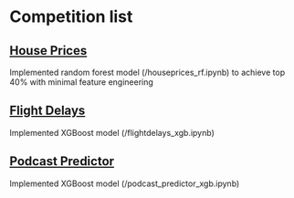 # Competition list
## [House Prices](https://www.kaggle.com/competitions/house-prices-advanced-regression-techniques)
Implemented random forest model (/houseprices_rf.ipynb) to achieve top 40% with minimal feature engineering

## [Flight Delays](https://www.kaggle.com/competitions/flight-delays-fall-2018)
Implemented XGBoost model (/flightdelays_xgb.ipynb)

## [Podcast Predictor](https://www.kaggle.com/code/eshaan0112/podcast-predictor)
Implemented XGBoost model (/podcast_predictor_xgb.ipynb)

